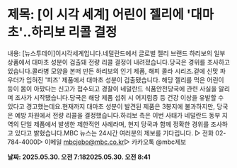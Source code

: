 # **제목: [이 시각 세계] 어린이 젤리에 '대마초'‥하리보 리콜 결정**

  내용: [뉴스투데이]이시각세계입니다.네덜란드에서 글로벌 젤리 브랜드 하리보의 일부 상품에서 대마초 성분이 검출돼 전량 리콜 결정이 내려졌습니다.당국은 경위를 조사하고 있습니다.콜라병 모양을 본떠 만든 하리보의 인기 제품, 해피 콜라 시리즈.겉에 신맛 파우더가 입혀진 '피즈' 제품에서 대마초 성분이 검출됐습니다. 해당 젤리를 먹은 어린이 등이 몸이 아팠다는 신고가 접수되고 경찰이 네덜란드 식품안전당국에 관련 사실을 알리며 조사가 시작됐습니다.당국은 해당 제품 섭취 시 어지럼증 등 건강 이상을 유발할 수 있다고 경고했는데요.현재까지 대마초 성분이 발견된 제품은 3봉지에 불과하지만, 당국은 예방 차원에서 전량 리콜을 결정했습니다.하리보 측은 이번 사태가 네덜란드 동부 지역의 단일 제품에서 발생한 제한적인 사례라며, 현지 당국과 함께 정확한 경위를 조사하고 있다고 밝혔습니다.MBC 뉴스는 24시간 여러분의 제보를 기다립니다. ▷ 전화 02-784-4000▷ 이메일 mbcjebo@mbc.co.kr▷ 카카오톡 @mbc제보

  **날짜: 2025.05.30. 오전 7:182025.05.30. 오전 8:41**